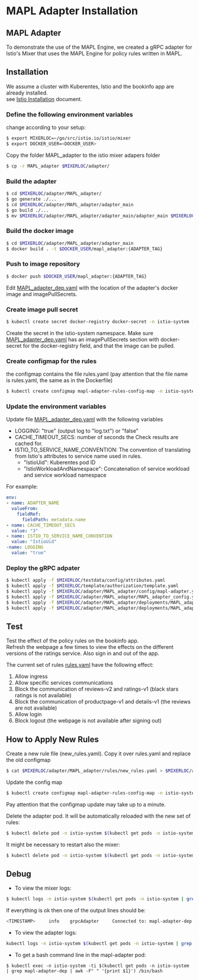 # MAPL Adapter Installation

## MAPL Adapter
To demonstrate the use of the MAPL Engine, we created a gRPC adapter for Istio's Mixer that uses the MAPL Engine for policy rules written in MAPL.

## Installation

We assume a cluster with Kuberentes, Istio and the bookinfo app are already installed.  
see [Istio Installation](https://github.com/octarinesec/MAPL/tree/master/MAPL_adapter/docs/ISTIO_INSTALLATION.md) document.

### Define the following environment variables
 change according to your setup:
```bash
$ export MIXERLOC=~/go/src/istio.io/istio/mixer
$ export DOCKER_USER=<DOCKER_USER>
```

Copy the folder MAPL_adapter to the istio mixer adapers folder
```bash
$ cp -r MAPL_adapter $MIXERLOC/adapter/
```

### Build the adapter
```bash
$ cd $MIXERLOC/adapter/MAPL_adapter/
$ go generate ./...
$ cd $MIXERLOC/adapter/MAPL_adapter/adapter_main
$ go build ./...
$ mv $MIXERLOC/adapter/MAPL_adapter/adapter_main/adapter_main $MIXERLOC/adapter/MAPL_adapter/adapter_main/MAPL_adapter
```

### Build the docker image
```bash
$ cd $MIXERLOC/adapter/MAPL_adapter/adapter_main
$ docker build . -t $DOCKER_USER/mapl_adapter:{ADAPTER_TAG}
```
### Push to image repository
```bash
$ docker push $DOCKER_USER/mapl_adapter:{ADAPTER_TAG}
```
Edit [MAPL_adapter_dep.yaml](https://github.com/octarinesec/MAPL/tree/master/MAPL_adapter/deployments/MAPL_adapter_dep.yaml) with the location of the adapter's docker image and imagePullSecrets.

### Create image pull secret
```bash
$ kubectl create secret docker-registry docker-secret -n istio-system --docker-username="<username>" --docker-password="<password>" --docker-email="<docker_email>" --docker-server="https://index.docker.io/v1/"
```
Create the secret in the istio-system namespace.
Make sure [MAPL_adapter_dep.yaml](https://github.com/octarinesec/MAPL/tree/master/MAPL_adapter/deployments/MAPL_adapter_dep.yaml) has an imagePullSecrets section with docker-secret for the docker-registry field, and that the image can be pulled.

### Create configmap for the rules
the configmap contains the file rules.yaml (pay attention that the file name is rules.yaml, the same as in the Dockerfile)
```bash
$ kubectl create configmap mapl-adapter-rules-config-map -n istio-system --from-file $MIXERLOC/adapter/MAPL_adapter/rules/rules.yaml
```

### Update the environment variables 
Update file [MAPL_adapter_dep.yaml](https://github.com/octarinesec/MAPL/tree/master/MAPL_adapter/deployments/MAPL_adapter_dep.yaml) with the following variables
* LOGGING: "true" (output log to "log.txt") or "false"  
* CACHE_TIMEOUT_SECS: number of seconds the Check results are cached for. 
* ISTIO_TO_SERVICE_NAME_CONVENTION: The convention of translating from Istio's attributes to service name used in rules.
  * "IstioUid": Kuberentes pod ID
  * "IstioWorkloadAndNamespace": Concatenation of service workload and service workload namespace 

For example:
```yaml
env:
- name: ADAPTER_NAME
  valueFrom:
    fieldRef:
      fieldPath: metadata.name
- name: CACHE_TIMEOUT_SECS
  value: "3"
- name: ISTIO_TO_SERVICE_NAME_CONVENTION
  value: "IstioUid" 
-name: LOGGING
  value: "true"

```

### Deploy the gRPC adpater

```bash
$ kubectl apply -f $MIXERLOC/testdata/config/attributes.yaml
$ kubectl apply -f $MIXERLOC/template/authorization/template.yaml
$ kubectl apply -f $MIXERLOC/adapter/MAPL_adapter/config/mapl-adapter.yaml
$ kubectl apply -f $MIXERLOC/adapter/MAPL_adapter/MAPL_adapter_config.yaml
$ kubectl apply -f $MIXERLOC/adapter/MAPL_adapter/deployments/MAPL_adapter_dep.yaml
$ kubectl apply -f $MIXERLOC/adapter/MAPL_adapter/deployments/MAPL_adapter_svc.yaml
```


## Test 
Test the effect of the policy rules on the bookinfo app.  
Refresh the webpage a few times to view the effects on the different versions of the ratings service.
Also sign in and out of the app.

The current set of rules [rules.yaml](https://github.com/octarinesec/MAPL/tree/master/MAPL_adapter/rules/rules.yaml) have the following effect:

1) Allow ingress
2) Allow specific services communications
3) Block the communication of reviews-v2 and ratings-v1 (black stars ratings is not available)
4) Block the communication of productpage-v1 and details-v1 (the reviews are not available)
5) Allow login
6) Block logout (the webpage is not available after signing out)

## How to Apply New Rules

Create a new rule file (new_rules.yaml). Copy it over rules.yaml and replace the old configmap
```bash
$ cat $MIXERLOC/adapter/MAPL_adapter/rules/new_rules.yaml > $MIXERLOC/adapter/MAPL_adapter/rules/rules.yaml
```
Update the config map
```bash
$ kubectl create configmap mapl-adapter-rules-config-map -n istio-system --from-file $MIXERLOC/adapter/MAPL_adapter/rules/rules.yaml --dry-run -o yaml | kubectl replace -f -
```
Pay attention that the configmap update may take up to a minute.

Delete the adapter pod. It will be automatically reloaded with the new set of rules:
```bash
$ kubectl delete pod -n istio-system $(kubectl get pods -n istio-system | grep mapl-adapter-dep | awk -F" " '{print $1}')
```

It might be necessary to restart also the mixer:
```bash
$ kubectl delete pod -n istio-system $(kubectl get pods -n istio-system | grep istio-policy | awk -F" " '{print $1}')
```

## Debug
* To view the mixer logs:
```bash
$ kubectl logs -n istio-system $(kubectl get pods -n istio-system | grep istio-policy | awk -F" " '{print $1}') mixer
```
If everything is ok then one of the output lines should be:
```bash
<TIMESTAMP>     info    grpcAdapter     Connected to: mapl-adapter-dep.istio-system:7782
```
* To view the adapter logs:
```bash
kubectl logs -n istio-system $(kubectl get pods -n istio-system | grep mapl-adapter-dep | awk -F" " '{print $1}')
```

* To get a bash command line in the mapl-adapter pod:
```
$ kubectl exec -n istio-system -ti $(kubectl get pods -n istio-system | grep mapl-adapter-dep | awk -F" " '{print $1}') /bin/bash
```